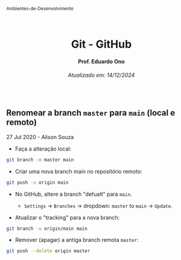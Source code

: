 <sup>Ambientes-de-Desenvolvimento</sup>
<img alt="" width="99%" height="2px" align="right">

&nbsp;

<h1 align="center">Git - GitHub</h1>
<h4 align="center">Prof. Eduardo Ono</h4>
<h6 align="center">Atualizado em: 14/12/2024</h6>

&nbsp;

## Renomear a branch `master` para `main` (local e remoto)

27 Jul 2020 - Alison Souza

* Faça a alteração local:

```bash
git branch -m master main
```

* Criar uma nova branch main no repositório remoto:

```bash
git push -u origin main
```

* No GitHub, altere a branch "defualt" para `main`.

  * `Settings` -> `Branches` -> dropdown: `master` to `main` -> `Update`.

* Atualizar o "tracking" para a nova branch:

```bash
git branch -u origin/main main
```

* Remover (apagar) a antiga branch remota `master`:

```bash
git push --delete origin master
```

&nbsp;

